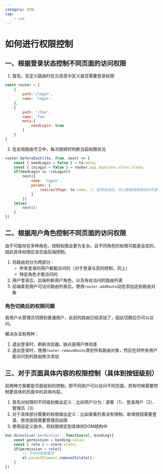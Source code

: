 ```yaml
---
category: 前端
tag:
    - vue
---
```


# 如何进行权限控制

## 一、根据登录状态控制不同页面的访问权限

1. 首先，在定义路由时在元信息中定义是否需要登录权限
```js
const router = [
    {
        path:'/login',
        name: 'login',
    },
    {
        path: '/foo',
        name: 'foo'
        meta:{
            needLogin: true
        }
    }
]
```

2. 在全局路由守卫中，每次跳转时判断当前权限状况
```js
router.beforeEach((to, from, next) => {
    const { needLogin = false } = to.meta;
    const { isLogin = false } = router.app.$options.store.state;
    if(needLogin && !isLogin){
        next({
            name: 'login',
            params: {
                redirectPage: to.name, // 登录成功后，可以直接跳转到目标页面
            }
        })
    }else{
        next();
    }
})
```

## 二、根据用户角色控制不同页面的访问权限

由于可能存在多种角色，控制权限会更为复杂。且不同角色的权限可能是会变的，因此具体权限应该交由后端控制。

1. 将路由划分为两部分：
   - 所有登录的用户都能访问的（对于登录与否的控制，同上）
   - 特定角色才能访问的
2. 用户登录后，后端判断用户角色，以及有权访问的路由列表
3. 前端拿到用户可访问路由列表后，使用`router.addRoute`动态添加这些路由对象

### 角色切换后的权限问题

若用户从管理员切换到普通用户，此前的路由已经添加了，因此切换后仍可以访问。

解决办法有两种：
1. 退出登录时，刷新浏览器。缺点是用户体验差
2. 退出登录时，使用`router.removeRoute`清空所有路由对象，然后在将所有用户能访问到的路由依次添加

## 三、对于页面具体内容的权限控制（具体到按钮级别）

前两种方案都是页面级别的控制，即不同用户可以访问不同页面，而有时候需要控制更具体的页面中的具体内容。

1. 首先对权限的不同级别做出定义：比如用户分为：游客（1）、登录用户（2）、管理员（3）
2. 对于具体部分需要的权限做出定义：比如查看列表没有限制、新增按钮需要登录、修改按钮需要管理员权限
3. 使用自定义指令，将权限绑定到具体的DOM结构中
```js
Vue.directive('permission', function(el, binding){
    const permission = binding.value;
    const { role } = store.state;
    if(permission > role){
        // 不符合权限要求
        el.parentElement.removeChild(el);
    }
})
```
